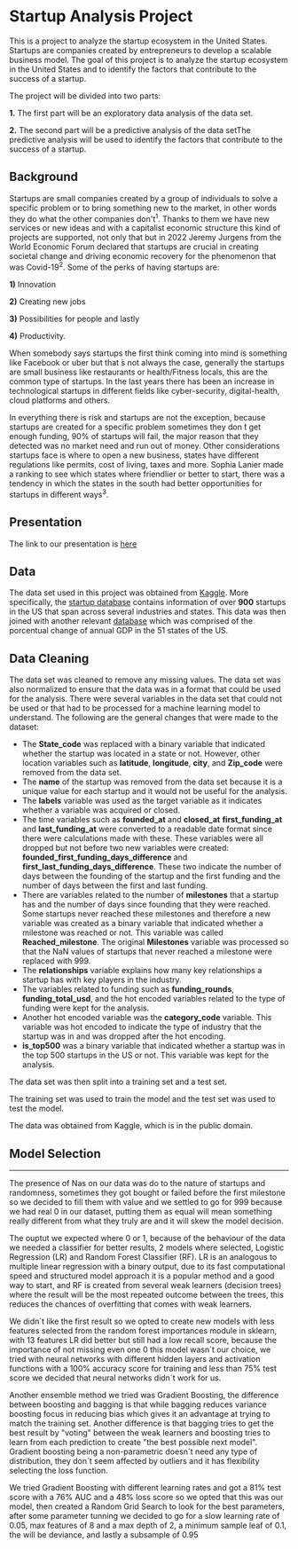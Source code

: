 # Startup Analysis Project

This is a project to analyze the startup ecosystem in the United States. Startups are companies created by entrepreneurs to develop a scalable business model. The goal of this project is to analyze the startup ecosystem in the United States and to identify the factors that contribute to the success of a startup. 

The project will be divided into two parts:

**1.** The first part will be an exploratory data analysis of the data set. 

**2.** The second part will be a predictive analysis of the data setThe predictive analysis will be used to identify the factors that contribute to the success of a startup.

## Background 

Startups are small companies created by a group of individuals to solve a specific problem or to bring something new to the market, in other words they do what the other companies don't<sup>1</sup>. Thanks to them we have new services or new ideas and with a capitalist economic structure this kind of projects are supported, not only that but in 2022 Jeremy Jurgens from the World Economic Forum declared that startups are crucial in creating societal change and driving economic recovery for the phenomenon that was Covid-19<sup>2</sup>. Some of the perks of having startups are: 

**1)** Innovation

**2)** Creating new jobs

**3)** Possibilities for people and lastly 

**4)** Productivity.

When somebody says startups the first think coming into mind is something like Facebook or uber but that ́s not always the case, generally the startups are small business like restaurants or health/Fitness locals, this are the common type of startups. In the last years there has been an increase in technological startups in different fields like cyber-security, digital-health, cloud platforms and others.

In everything there is risk and startups are not the exception, because startups are created for a specific problem sometimes they don ́t get enough funding, 90% of startups will fail, the major reason that they detected was no market need and run out of money. Other considerations startups face is where to open a new business, states have different regulations like permits, cost of living, taxes and more. Sophia Lanier made a ranking to see which states where friendlier or better to start, there was a tendency in which the states in the south had better opportunities for startups in different ways<sup>3</sup>.

## Presentation 

The link to our presentation is [here](https://docs.google.com/presentation/d/1Oyu_kEITHVKCCUWrZfj4mfKa47yleF4Zf7C6csSKTVY/edit?usp=sharing)

## Data

The data set used in this project was obtained from [Kaggle](https://www.kaggle.com/). More specifically, the [startup database](https://www.kaggle.com/datasets/manishkc06/startup-success-prediction) contains information of over **900** startups in the US that span across several industries and states. This data was then joined with another relevant [database](https://apps.bea.gov/itable/?ReqID=70&step=1#eyJhcHBpZCI6NzAsInN0ZXBzIjpbMSwyNCwyOSwyNSwzMSwyNiwyNywzMF0sImRhdGEiOltbIlRhYmxlSWQiLCI2MDAiXSxbIkNsYXNzaWZpY2F0aW9uIiwiTm9uLUluZHVzdHJ5Il0sWyJNYWpvcl9BcmVhIiwiMCJdLFsiU3RhdGUiLFsiMCJdXSxbIkFyZWEiLFsiWFgiXV0sWyJTdGF0aXN0aWMiLFsiMSJdXSxbIlVuaXRfb2ZfbWVhc3VyZSIsIlBlcmNlbnRDaGFuZ2UiXSxbIlllYXIiLFsiLTEiXV0sWyJZZWFyQmVnaW4iLCItMSJdLFsiWWVhcl9FbmQiLCItMSJdXX0=) which was comprised of the porcentual change of annual GDP in the 51 states of the US.

## Data Cleaning

The data set was cleaned to remove any missing values. The data set was also normalized to ensure that the data was in a format that could be used for the analysis. There were several variables in the data set that could not be used or that had to be processed for a machine learning model to understand. The following are the general changes that were made to the dataset:

- The **State_code** was replaced with a binary variable that indicated whether the startup was located in a state or not. However, other location variables such as **latitude**, **longitude**, **city**, and **Zip_code** were removed from the data set.
- The **name** of the startup was removed from the data set because it is a unique value for each startup and it would not be useful for the analysis.
- The **labels** variable was used as the target variable as it indicates whether a variable was acquired or closed.
- The time variables such as **founded_at** and **closed_at** **first_funding_at** and **last_funding_at** were converted to a readable date format since there were calculations made with these. These variables were all dropped but not before two new variables were created: **founded_first_funding_days_difference** and **first_last_funding_days_difference**. These two indicate the number of days between the founding of the startup and the first funding and the number of days between the first and last funding.
- There are variables related to the number of **milestones** that a startup has and the number of days since founding that they were reached. Some startups never reached these milestones and therefore a new variable was created as a binary variable that indicated whether a milestone was reached or not. This variable was called **Reached_milestone**. The original **Milestones** variable was processed so that the NaN values of startups that never reached a milestone were replaced with 999.
- The **relationships** variable explains how many key relationships a startup has with key players in the industry.
- The variables related to funding such as **funding_rounds**, **funding_total_usd**, and the hot encoded variables related to the type of funding were kept for the analysis.
- Another hot encoded variable was the **category_code** variable. This variable was hot encoded to indicate the type of industry that the startup was in and was dropped after the hot encoding.
- **is_top500** was a binary variable that indicated whether a startup was in the top 500 startups in the US or not. This variable was kept for the analysis.

The data set was then split into a training set and a test set.

The training set was used to train the model and the test set was used to test the model.

The data was obtained from Kaggle, which is in the public domain.


## Model Selection
----
The presence of Nas on our data was do to the nature of startups and randomness, sometimes they got bought or failed before the first milestone so we decided to fill them with value and we settled to go for 999 because we had real 0 in our dataset, putting them as equal will mean something really different from what they truly are and it will skew the model decision.

The ouptut we expected where 0 or 1, because of the behaviour of the data we needed a classifier for better results, 2 models where selected, Logistic Regression (LR) and Random Forest Classifier (RF). LR is an analogous to multiple linear regression with a binary output, due to its fast computational speed and structured model approach it is a popular method and a good way to start, and RF is created from several weak learners (decision trees) where the result will be the most repeated outcome between the trees, this reduces the chances of overfitting that comes with weak learners. 


We didn´t like the first result so we opted to create new models with less features selected from the random forest importances module in sklearn, with 13 features LR did better but still had a low recall score, because the importance of not missing even one 0 this model wasn´t our choice, we tried with neural networks with different hidden layers and activation functions with a 100% accuracy score for training and less than 75% test score we decided that neural networks didn´t work for us.



Another ensemble method we tried was Gradient Boosting, the difference between boosting and bagging is that while bagging reduces variance boosting focus in reducing bias which gives it an advantage at trying to match the training set. Another difference is that bagging tries to get the best result by "voting" between the weak learners and boosting tries to learn from each prediction to create "the best possible next model".
Gradient boosting being a non-parametric doesn´t need any type of distribution, they don´t seem affected by outliers and it has flexibility selecting the loss function. 

We tried Gradient Boosting with different learning rates and got a 81% test score with a 76% AUC and a 48% loss score so we opted that this was our model, then created a Random Grid Search to look for the best parameters, after some parameter tunning we decided to go for a slow learning rate of 0.05, max features of 8 and a max depth of 2, a minimum sample leaf of 0.1, the will be deviance, and lastly a subsample of 0.95





